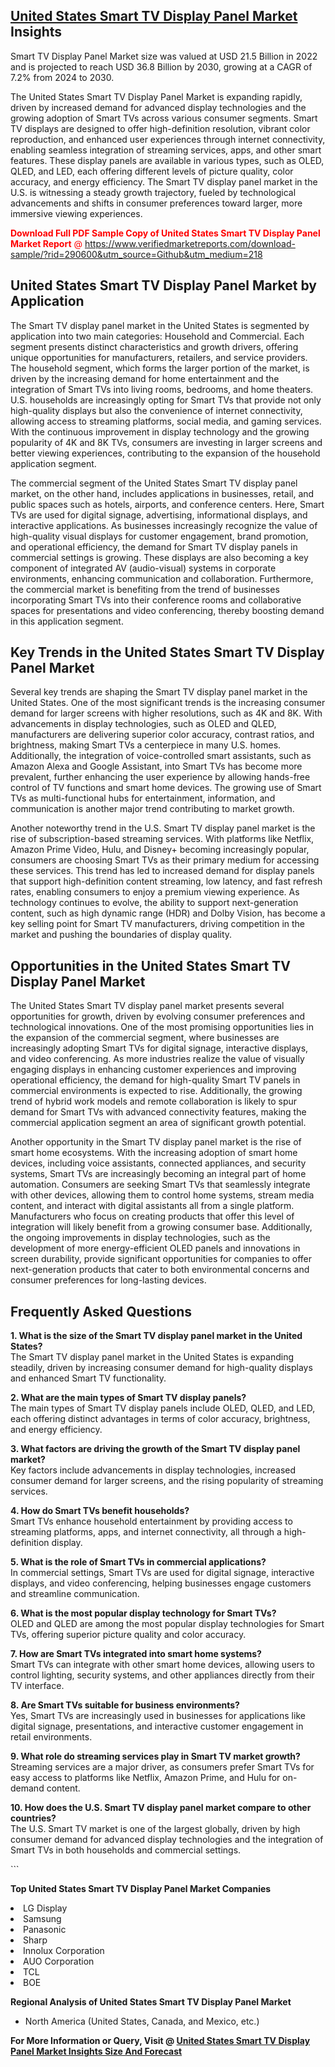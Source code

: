 <h2><a href="https://www.verifiedmarketreports.com/download-sample/?rid=290600&amp;utm_source=Github&amp;utm_medium=218" target="_blank">United States Smart TV Display Panel Market</a> Insights</h2><p>Smart TV Display Panel Market size was valued at USD 21.5 Billion in 2022 and is projected to reach USD 36.8 Billion by 2030, growing at a CAGR of 7.2% from 2024 to 2030.</p><p> <p>The United States Smart TV Display Panel Market is expanding rapidly, driven by increased demand for advanced display technologies and the growing adoption of Smart TVs across various consumer segments. Smart TV displays are designed to offer high-definition resolution, vibrant color reproduction, and enhanced user experiences through internet connectivity, enabling seamless integration of streaming services, apps, and other smart features. These display panels are available in various types, such as OLED, QLED, and LED, each offering different levels of picture quality, color accuracy, and energy efficiency. The Smart TV display panel market in the U.S. is witnessing a steady growth trajectory, fueled by technological advancements and shifts in consumer preferences toward larger, more immersive viewing experiences. <p><span class=""><span style="color: #ff0000;"><strong>Download Full PDF Sample Copy of United States Smart TV Display Panel Market Report</strong> @ </span><a href="https://www.verifiedmarketreports.com/download-sample/?rid=290600&amp;utm_source=Github&amp;utm_medium=218" target="_blank">https://www.verifiedmarketreports.com/download-sample/?rid=290600&amp;utm_source=Github&amp;utm_medium=218</a></span></p></p> <h2>United States Smart TV Display Panel Market by Application</h2> <p>The Smart TV display panel market in the United States is segmented by application into two main categories: Household and Commercial. Each segment presents distinct characteristics and growth drivers, offering unique opportunities for manufacturers, retailers, and service providers. The household segment, which forms the larger portion of the market, is driven by the increasing demand for home entertainment and the integration of Smart TVs into living rooms, bedrooms, and home theaters. U.S. households are increasingly opting for Smart TVs that provide not only high-quality displays but also the convenience of internet connectivity, allowing access to streaming platforms, social media, and gaming services. With the continuous improvement in display technology and the growing popularity of 4K and 8K TVs, consumers are investing in larger screens and better viewing experiences, contributing to the expansion of the household application segment. <p>The commercial segment of the United States Smart TV display panel market, on the other hand, includes applications in businesses, retail, and public spaces such as hotels, airports, and conference centers. Here, Smart TVs are used for digital signage, advertising, informational displays, and interactive applications. As businesses increasingly recognize the value of high-quality visual displays for customer engagement, brand promotion, and operational efficiency, the demand for Smart TV display panels in commercial settings is growing. These displays are also becoming a key component of integrated AV (audio-visual) systems in corporate environments, enhancing communication and collaboration. Furthermore, the commercial market is benefiting from the trend of businesses incorporating Smart TVs into their conference rooms and collaborative spaces for presentations and video conferencing, thereby boosting demand in this application segment. <h2>Key Trends in the United States Smart TV Display Panel Market</h2> <p>Several key trends are shaping the Smart TV display panel market in the United States. One of the most significant trends is the increasing consumer demand for larger screens with higher resolutions, such as 4K and 8K. With advancements in display technologies, such as OLED and QLED, manufacturers are delivering superior color accuracy, contrast ratios, and brightness, making Smart TVs a centerpiece in many U.S. homes. Additionally, the integration of voice-controlled smart assistants, such as Amazon Alexa and Google Assistant, into Smart TVs has become more prevalent, further enhancing the user experience by allowing hands-free control of TV functions and smart home devices. The growing use of Smart TVs as multi-functional hubs for entertainment, information, and communication is another major trend contributing to market growth. <p>Another noteworthy trend in the U.S. Smart TV display panel market is the rise of subscription-based streaming services. With platforms like Netflix, Amazon Prime Video, Hulu, and Disney+ becoming increasingly popular, consumers are choosing Smart TVs as their primary medium for accessing these services. This trend has led to increased demand for display panels that support high-definition content streaming, low latency, and fast refresh rates, enabling consumers to enjoy a premium viewing experience. As technology continues to evolve, the ability to support next-generation content, such as high dynamic range (HDR) and Dolby Vision, has become a key selling point for Smart TV manufacturers, driving competition in the market and pushing the boundaries of display quality. <h2>Opportunities in the United States Smart TV Display Panel Market</h2> <p>The United States Smart TV display panel market presents several opportunities for growth, driven by evolving consumer preferences and technological innovations. One of the most promising opportunities lies in the expansion of the commercial segment, where businesses are increasingly adopting Smart TVs for digital signage, interactive displays, and video conferencing. As more industries realize the value of visually engaging displays in enhancing customer experiences and improving operational efficiency, the demand for high-quality Smart TV panels in commercial environments is expected to rise. Additionally, the growing trend of hybrid work models and remote collaboration is likely to spur demand for Smart TVs with advanced connectivity features, making the commercial application segment an area of significant growth potential. <p>Another opportunity in the Smart TV display panel market is the rise of smart home ecosystems. With the increasing adoption of smart home devices, including voice assistants, connected appliances, and security systems, Smart TVs are increasingly becoming an integral part of home automation. Consumers are seeking Smart TVs that seamlessly integrate with other devices, allowing them to control home systems, stream media content, and interact with digital assistants all from a single platform. Manufacturers who focus on creating products that offer this level of integration will likely benefit from a growing consumer base. Additionally, the ongoing improvements in display technologies, such as the development of more energy-efficient OLED panels and innovations in screen durability, provide significant opportunities for companies to offer next-generation products that cater to both environmental concerns and consumer preferences for long-lasting devices. <h2>Frequently Asked Questions</h2> <p><strong>1. What is the size of the Smart TV display panel market in the United States?</strong><br>The Smart TV display panel market in the United States is expanding steadily, driven by increasing consumer demand for high-quality displays and enhanced Smart TV functionality.</p> <p><strong>2. What are the main types of Smart TV display panels?</strong><br>The main types of Smart TV display panels include OLED, QLED, and LED, each offering distinct advantages in terms of color accuracy, brightness, and energy efficiency.</p> <p><strong>3. What factors are driving the growth of the Smart TV display panel market?</strong><br>Key factors include advancements in display technologies, increased consumer demand for larger screens, and the rising popularity of streaming services.</p> <p><strong>4. How do Smart TVs benefit households?</strong><br>Smart TVs enhance household entertainment by providing access to streaming platforms, apps, and internet connectivity, all through a high-definition display.</p> <p><strong>5. What is the role of Smart TVs in commercial applications?</strong><br>In commercial settings, Smart TVs are used for digital signage, interactive displays, and video conferencing, helping businesses engage customers and streamline communication.</p> <p><strong>6. What is the most popular display technology for Smart TVs?</strong><br>OLED and QLED are among the most popular display technologies for Smart TVs, offering superior picture quality and color accuracy.</p> <p><strong>7. How are Smart TVs integrated into smart home systems?</strong><br>Smart TVs can integrate with other smart home devices, allowing users to control lighting, security systems, and other appliances directly from their TV interface.</p> <p><strong>8. Are Smart TVs suitable for business environments?</strong><br>Yes, Smart TVs are increasingly used in businesses for applications like digital signage, presentations, and interactive customer engagement in retail environments.</p> <p><strong>9. What role do streaming services play in Smart TV market growth?</strong><br>Streaming services are a major driver, as consumers prefer Smart TVs for easy access to platforms like Netflix, Amazon Prime, and Hulu for on-demand content.</p> <p><strong>10. How does the U.S. Smart TV display panel market compare to other countries?</strong><br>The U.S. Smart TV market is one of the largest globally, driven by high consumer demand for advanced display technologies and the integration of Smart TVs in both households and commercial settings.</p> ```</p><p><strong>Top United States Smart TV Display Panel Market Companies</strong></p><div data-test-id=""><p><li>LG Display</li><li> Samsung</li><li> Panasonic</li><li> Sharp</li><li> Innolux Corporation</li><li> AUO Corporation</li><li> TCL</li><li> BOE</li></p><div><strong>Regional Analysis of&nbsp;United States Smart TV Display Panel Market</strong></div><ul><li dir="ltr"><p dir="ltr">North America&nbsp;(United States, Canada, and Mexico, etc.)</p></li></ul><p><strong>For More Information or Query, Visit @&nbsp;</strong><strong><a href="https://www.verifiedmarketreports.com/product/smart-tv-display-panel-market/?utm_source=Github&amp;utm_medium=218" target="_blank">United States Smart TV Display Panel Market Insights Size And Forecast</a></strong></p></div>
